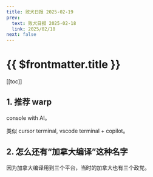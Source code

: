 ```yaml
---
title: 败犬日报 2025-02-19
prev:
  text: 败犬日报 2025-02-18
  link: 2025/02/18
next: false
---
```


# {{ $frontmatter.title }}

[[toc]]

## 1. 推荐 warp

console with AI。

类似 cursor terminal, vscode terminal + copilot。

## 2. 怎么还有“加拿大编译”这种名字

因为加拿大编译用到三个平台，当时的加拿大也有三个政党。
